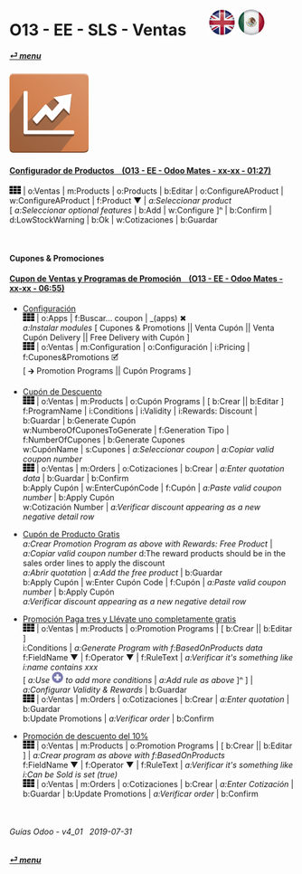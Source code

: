 # O13 - EE - SLS - Ventas &nbsp;&nbsp;&nbsp;&nbsp; [![en-uk](/doc/img/en-uk_flag_button_small.png)](/en-uk/o13/ee/sls/en-uk-o13-ee-sls-sales-guides.md) [ ![es-mx](/doc/img/es-mx_flag_button_small.png)](/es-mx/o13/ee/sls/es-mx-o13-ee-sls-sales-guides.md)
#### [_&#x23CE; menu_](/es-mx/o13/ee/es-mx-o13-ee-guides-menu.md)  
### ![sls](/doc/img/sale.png)

#### [Configurador de Productos &nbsp;&nbsp; (O13 - EE - Odoo Mates - xx-xx - 01:27)](https://youtube.com/embed/W9Ncu2mwqHQ?autoplay=1&start=0&end=0&rel=0)
![apps](/doc/img/apps.png) | o:Ventas | m:Products | o:Products | b:Editar | o:ConfigureAProduct | w:ConfigureAProduct | f:Product &#x25BC; | _a:Seleccionar product_  
\[ _a:Seleccionar optional features_ | b:Add | w:Configure \]&#x207F; | b:Confirm | d:LowStockWarning | b:Ok | w:Cotizaciones | b:Guardar  

<br>

#### Cupones & Promociones

#### [Cupon de Ventas y Programas de Promoción &nbsp;&nbsp; (O13 - EE - Odoo Mates - xx-xx - 06:55)](https://youtube.com/embed/JF5JYktZV3E?autoplay=1&start=0&end=0&rel=0&nocount)

- [Configuración](https://youtube.com/embed/JF5JYktZV3E?autoplay=1&start=0&end=31&rel=0)  
![apps](/doc/img/apps.png) | o:Apps | f:Buscar... coupon | _(apps) &#x2716;  
_a:Instalar modules_ \[ Cupones & Promotions || Venta Cupón || Venta Cupón Delivery || Free Delivery with Cupón \]  
![apps](/doc/img/apps.png) | o:Ventas | m:Configuration | o:Configuración | i:Pricing | f:Cupones&Promotions &#x1F5F9;  
\[ &#x1F872; Promotion Programs || Cupón Programs \]

- [Cupón de Descuento](https://youtube.com/embed/JF5JYktZV3E?autoplay=1&start=31&end=2m7s&rel=0)  
![apps](/doc/img/apps.png) | o:Ventas | m:Products | o:Cupón Programs | \[ b:Crear || b:Editar \]  
f:ProgramName | i:Conditions | i:Validity | i:Rewards: Discount | b:Guardar | b:Generate Cupón  
w:NumberoOfCuponesToGenerate | f:Generation Tipo | f:NumberOfCupones | b:Generate Cupones  
w:CupónName | s:Cupones | _a:Seleccionar coupon_ | _a:Copiar valid coupon number_  
![apps](/doc/img/apps.png) | o:Ventas | m:Orders | o:Cotizaciones | b:Crear | _a:Enter quotation data_ | b:Guardar | b:Confirm  
b:Apply Cupón | w:EnterCupónCode | f:Cupón | _a:Paste valid coupon number_ | b:Apply Cupón   
w:Cotización Number | _a:Verificar discount appearing as a new negative detail row_

- [Cupón de Producto Gratis](https://youtube.com/embed/JF5JYktZV3E?autoplay=1&start=2m7s&end=3m48s&rel=0)  
_a:Crear Promotion Program as above with Rewards: Free Product_ | _a:Copiar valid coupon number_ 
d:The reward products should be in the sales order lines to apply the discount  
_a:Abrir quotation_ | _a:Add the free product_ | b:Guardar  
b:Apply Cupón | w:Enter Cupón Code | f:Cupón | _a:Paste valid coupon number_ | b:Apply Cupón   
_a:Verificar discount appearing as a new negative detail row_  

- [Promoción Paga tres y Llévate uno completamente gratis](https://youtube.com/embed/JF5JYktZV3E?autoplay=1&start=3m48s&end=5m20s&rel=0)  
![apps](/doc/img/apps.png) | o:Ventas | m:Products | o:Promotion Programs | \[ b:Crear || b:Editar \]  
i:Conditions | _a:Generate Program with f:BasedOnProducts data_  
f:FieldName &#x25BC; | f:Operator &#x25BC; | f:RuleText | _a:Verificar it's something like i:name contains xxx_  
\[ _a:Use ![add](/doc/img/button_add.png) to add more conditions_ | _a:Add rule as above_ ]&#x207F; \] | _a:Configurar Validity & Rewards_ | b:Guardar  
![apps](/doc/img/apps.png) | o:Ventas | m:Orders | o:Cotizaciones | b:Crear | _a:Enter quotation_ | b:Guardar  
b:Update Promotions | _a:Verificar order_ | b:Confirm   

- [Promoción de descuento del 10%](https://youtube.com/embed/JF5JYktZV3E?autoplay=1&start=5m20s&end=0&rel=0)  
![apps](/doc/img/apps.png) | o:Ventas | m:Products | o:Promotion Programs | \[ b:Crear || b:Editar \] | _a:Crear program as above with f:BasedOnProducts_  
f:FieldName &#x25BC; | f:Operator &#x25BC; | f:RuleText | _a:Verificar it's something like i:Can be Sold is set (true)_  
![apps](/doc/img/apps.png) | o:Ventas | m:Orders | o:Cotizaciones | b:Crear | _a:Enter Cotización_ | b:Guardar | b:Update Promotions | _a:Verificar order_ | b:Confirm   

<br>

###### Guías Odoo - v4_01 &nbsp; 2019-07-31  
**[_&#x23CE; menu_](/es-mx/o13/ee/es-mx-o13-ee-guides-menu.md)**  

